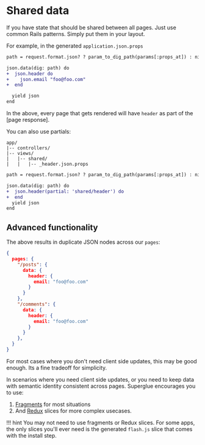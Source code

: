 # Shared data

If you have state that should be shared between all pages. Just use common Rails
patterns. Simply put them in your layout.

For example, in the generated `application.json.props`

```diff
path = request.format.json? ? param_to_dig_path(params[:props_at]) : nil

json.data(dig: path) do
+  json.header do
+    json.email "foo@foo.com"
+  end

  yield json
end
```

In the above, every page that gets rendered will have `header` as part of
the [page response]. 

You can also use partials:

```treeview
app/
|-- controllers/
|-- views/
|   |-- shared/
|   |   |-- _header.json.props
```

```diff
path = request.format.json? ? param_to_dig_path(params[:props_at]) : nil

json.data(dig: path) do
+  json.header(partial: 'shared/header') do
+  end
  yield json
end
```

## Advanced functionality
The above results in duplicate JSON nodes across our `pages`:

```json
{
  pages: {
    "/posts": {
      data: {
        header: {
          email: "foo@foo.com"
        }
      }
    },
    "/comments": {
      data: {
        header: {
          email: "foo@foo.com"
        }
      }
    },
  }
}
```

For most cases where you don't need client side updates, this may be good
enough. Its a fine tradeoff for simplicity.

In scenarios where you need client side updates, or you need to keep data
with semantic identity consistent across pages. Superglue encourages you to
use:

1. [Fragments](./fragments.md) for most situations
2. And [Redux](./redux.md) slices for more complex usecases.

!!! hint
    You may not need to use fragments or Redux slices. For some apps, the only
    slices you'll ever need is the generated `flash.js` slice that comes with the
    install step.